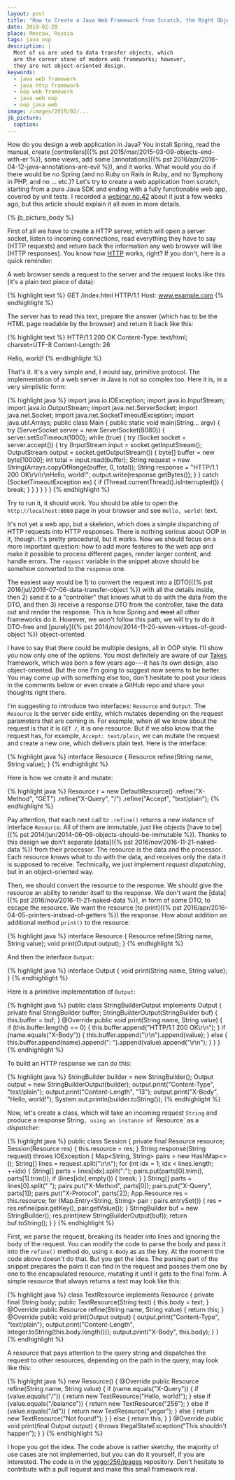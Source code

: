 ```yaml
---
layout: post
title: "How to Create a Java Web Framework from Scratch, the Right Object-Oriented Way"
date: 2019-02-28
place: Moscow, Russia
tags: java oop
description: |
  Most of us are used to data transfer objects, which
  are the corner stone of modern web frameworks; however,
  they are not object-oriented design.
keywords:
  - java web framework
  - java http framework
  - oop web framework
  - java web oop
  - oop java web
image: /images/2019/02/...
jb_picture:
  caption:
---
```


How do you design a web application in Java? You install Spring, read
the manual, create [controllers]({% pst 2015/mar/2015-03-09-objects-end-with-er %}),
some views, add some [annotations]({% pst 2016/apr/2016-04-12-java-annotations-are-evil %}), and it
works. What would you do if there would be no Spring (and no Ruby on Rails
in Ruby, and no Symphony in PHP, and no ... etc.)? Let's try to create
a web application from scratch, starting from a pure Java SDK and ending
with a fully functionable web app, covered by unit tests. I recorded
a [webinar no.42](https://www.youtube.com/watch?v=bVzEPOZ_mDU)
about it just a few weeks ago, but this article should explain it
all even in more details.

<!--more-->

{% jb_picture_body %}

First of all we have to create a HTTP server, which will open a
server socket, listen to incoming connections, read everything they
have to say (HTTP requests) and return back the information any
web browser will like (HTTP responses). You know how
[HTTP](https://en.wikipedia.org/wiki/Hypertext_Transfer_Protocol) works, right?
If you don't, here is a quick reminder:

A web browser sends a request to the server and the request looks
like this (it's a plain text piece of data):

{% highlight text %}
GET /index.html HTTP/1.1
Host: www.example.com
{% endhighlight %}

The server has to read this text, prepare the answer (which has to be the
HTML page readable by the browser) and return it back like this:

{% highlight text %}
HTTP/1.1 200 OK
Content-Type: text/html; charset=UTF-8
Content-Length: 26

<html>Hello, world!</html>
{% endhighlight %}

That's it. It's a very simple and, I would say, primitive protocol. The implementation
of a web server in Java is not so complex too. Here it is, in a very
simplistic form:

{% highlight java %}
import java.io.IOException;
import java.io.InputStream;
import java.io.OutputStream;
import java.net.ServerSocket;
import java.net.Socket;
import java.net.SocketTimeoutException;
import java.util.Arrays;
public class Main {
  public static void main(String... argv) {
    try (ServerSocket server = new ServerSocket(8080)) {
      server.setSoTimeout(1000);
      while (true) {
        try (Socket socket = server.accept()) {
          try (InputStream input = socket.getInputStream();
            OutputStream output = socket.getOutputStream()) {
            byte[] buffer = new byte[10000];
            int total = input.read(buffer);
            String request = new String(Arrays.copyOfRange(buffer, 0, total));
            String response = "HTTP/1.1 200 OK\r\n\r\nHello, world!";
            output.write(response.getBytes());
          }
        } catch (SocketTimeoutException ex) {
          if (Thread.currentThread().isInterrupted()) {
              break;
          }
        }
      }
    }
  }
}
{% endhighlight %}

Try to run it, it should work. You should be able to open the `http://localhost:8080`
page in your browser and see `Hello, world!` text.

It's not yet a web app, but a skeleton, which does a simple dispatching
of HTTP requests into HTTP responses. There is nothing serious about OOP
in it, though. It's pretty procedural, but it works. Now we should focus
on a more important question: how to add more features to the web app
and make it possible to process different pages, render larger content,
and handle errors. The `request` variable in the snippet above
should be somehow converted to the `response` one.

The easiest way would be 1) to convert the request into a [DTO]({% pst 2016/jul/2016-07-06-data-transfer-object %})
with all the details inside, then 2) send it to a "controller" that knows what to
do with the data from the DTO, and then 3) receive a response DTO from
the controller, take the data out and render the response. This is how
Spring and <del>most</del> all other frameworks do it. However, we won't follow this
path, we will try to do it DTO-free and [purely]({% pst 2014/nov/2014-11-20-seven-virtues-of-good-object %})
object-oriented.

I have to say that there could be multiple designs, all in OOP style. I'll
show you now only one of the options. You most definitely are aware of
our [Takes](https://www.takes.org) framework, which
was born a few years ago---it has its own design, also object-oriented. But the
one I'm going to suggest now seems to be better. You may come up
with something else too, don't hesitate to post your ideas in the comments
below or even create a GitHub repo and share your thoughts right there.

I'm suggesting to introduce two interfaces: `Resource` and `Output`. The `Resource`
is the server side entity, which mutates depending on the request parameters
that are coming in. For example, when all we know about the request is that
it is `GET /`, it is one resource. But if we also know that the
request has, for example, `Accept: text/plain`, we can mutate the request
and create a new one, which delivers plain text. Here is the interface:

{% highlight java %}
interface Resource {
  Resource refine(String name, String value);
}
{% endhighlight %}

Here is how we create it and mutate:

{% highlight java %}
Resource r = new DefaultResource()
  .refine("X-Method", "GET")
  .refine("X-Query", "/")
  .refine("Accept", "text/plain");
{% endhighlight %}

Pay attention, that each next call to `.refine()` returns a new instance
of interface `Resource`. All of them are immutable, just like objects
[have to be]({% pst 2014/jun/2014-06-09-objects-should-be-immutable %}).
Thanks to this design we don't separate [data]({% pst 2016/nov/2016-11-21-naked-data %})
from their processor. The resource is the data and the processor. Each resource
knows what to do with the data, and receives only the data it is supposed
to receive. Technically, we just implement _request dispatching_, but in
an object-oriented way.

Then, we should convert the resource to the response. We should give the
resource an ability to render itself to the response. We don't want the
[data]({% pst 2016/nov/2016-11-21-naked-data %}), in form of some DTO,
to escape the resource. We want the resource
[to print]({% pst 2016/apr/2016-04-05-printers-instead-of-getters %}) the
response. How about addition an additional method `print()` to the resource:

{% highlight java %}
interface Resource {
  Resource refine(String name, String value);
  void print(Output output);
}
{% endhighlight %}

And then the interface `Output`:

{% highlight java %}
interface Output {
  void print(String name, String value);
}
{% endhighlight %}

Here is a primitive implementation of `Output`:

{% highlight java %}
public class StringBuilderOutput implements Output {
  private final StringBuilder buffer;
  StringBuilderOutput(StringBuilder buf) {
    this.buffer = buf;
  }
  @Override
  public void print(String name, String value) {
    if (this.buffer.length() == 0) {
      this.buffer.append("HTTP/1.1 200 OK\r\n");
    }
    if (name.equals("X-Body")) {
      this.buffer.append("\r\n").append(value);
    } else {
      this.buffer.append(name).append(": ").append(value).append("\r\n");
    }
  }
}
{% endhighlight %}

To build an HTTP response we can do this:

{% highlight java %}
StringBuilder builder = new StringBuilder();
Output output = new StringBuilderOutput(builder);
output.print("Content-Type", "text/plain");
output.print("Content-Length", "13");
output.print("X-Body", "Hello, world!");
System.out.println(builder.toString());
{% endhighlight %}

Now, let's create a class, which will take an incoming request `String`
and produce a response String`, using an instance of `Resource` as a
_dispatcher_:

{% highlight java %}
public class Session {
  private final Resource resource;
  Session(Resource res) {
    this.resource = res;
  }
  String response(String request) throws IOException {
    Map<String, String> pairs = new HashMap<>();
    String[] lines = request.split("\r\n");
    for (int idx = 1; idx < lines.length; ++idx) {
      String[] parts = lines[idx].split(":");
      pairs.put(parts[0].trim(), parts[1].trim());
      if (lines[idx].empty()) {
        break;
      }
    }
    String[] parts = lines[0].split(" ");
    pairs.put("X-Method", parts[0]);
    pairs.put("X-Query", parts[1]);
    pairs.put("X-Protocol", parts[2]);
    App.Resource res = this.resource;
    for (Map.Entry<String, String> pair : pairs.entrySet()) {
      res = res.refine(pair.getKey(), pair.getValue());
    }
    StringBuilder buf = new StringBuilder();
    res.print(new StringBuilderOutput(buf));
    return buf.toString();
  }
}
{% endhighlight %}

First, we parse the request, breaking its header into lines and ignoring
the body of the request. You can modify the code to parse the body
and pass it into the `refine()` method do, using `X-Body` as as the key. At
the moment the code above doesn't do that. But you get the idea. The parsing
part of the snippet prepares the pairs it can find in the request and passes them one by one
to the encapsulated resource, mutating it until it gets to the final form.
A simple resource that always returns a text may look like this:

{% highlight java %}
class TextResource implements Resource {
  private final String body;
  public TextResource(String text) {
    this.body = text;
  }
  @Override
  public Resource refine(String name, String value) {
    return this;
  }
  @Override
  public void print(Output output) {
    output.print("Content-Type", "text/plain");
    output.print("Content-Length", Integer.toString(this.body.length()));
    output.print("X-Body", this.body);
  }
}
{% endhighlight %}

A resource that pays attention to the query string and dispatches
the request to other resources, depending on the path in the query,
may look like this:

{% highlight java %}
new Resource() {
  @Override
  public Resource refine(String name, String value) {
    if (name.equals("X-Query")) {
      if (value.equals("/")) {
        return new TextResource("Hello, world!");
      } else if (value.equals("/balance")) {
        return new TextResource("256");
      } else if (value.equals("/id")) {
        return new TextResource("yegor");
      } else {
        return new TextResource("Not found!");
      }
    } else {
      return this;
    }
  }
  @Override
  public void print(final Output output) {
    throws IllegalStateException("This shouldn't happen");
  }
}
{% endhighlight %}

I hope you got the idea. The code above is rather sketchy, the majority
of use cases are not implemented, but you can do it yourself, if you are
interested. The code is in the [yegor256/jpages](https://github.com/yegor256/jpages)
repository. Don't hesitate to contribute with a pull request and make this
small framework real.

